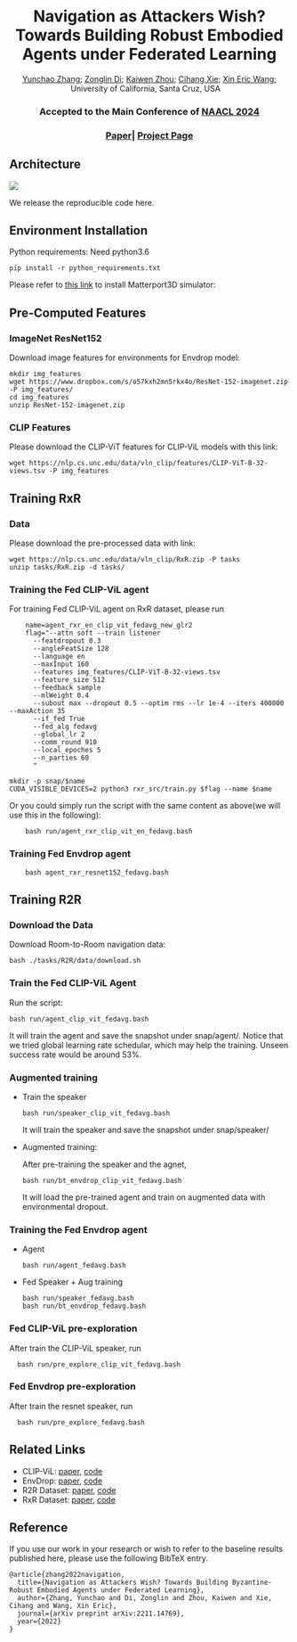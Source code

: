 <div align="center">

<h1>Navigation as Attackers Wish? Towards Building Robust Embodied Agents under Federated Learning</h1>

<div>
    <a href='https://StylesZhang.github.io/' target='_blank'>Yunchao Zhang</a>;
    <a href='https://scholar.google.com/citations?user=5lFDxsMAAAAJ&hl=en&oi=ao' target='_blank'>Zonglin Di</a>;
    <a href='https://kevinz-01.github.io/' target='_blank'>Kaiwen Zhou</a>;
    <a href='https://cihangxie.github.io/' target='_blank'>Cihang Xie</a>;
    <a href='https://eric-xw.github.io/' target='_blank'>Xin Eric Wang</a>;
</div>
<div>
    University of California, Santa Cruz, USA&emsp;
</div>

<h3><strong>Accepted to the Main Conference of <a href='https://2024.naacl.org/' target='_blank'>NAACL 2024</a></strong></h3>

<h3 align="center">
  <a href="https://arxiv.org/abs/2203.14936" target='_blank'>Paper|</a>
  <a href="https://arxiv.org/abs/2203.14936" target='_blank'>Project Page</a>
</h3>
</div>
<!--## Summary-->
<!--In this paper, we study an important and unique security problem in federated embodied AI -- whether the backdoor attack can manipulate the agent without influencing the performance and how to defend against the attack. We introduce a targeted backdoor attack NAW that successfully implants a backdoor into the agent and propose a promote-based defense framework PBA to defend against it.-->

## Architecture
![](architecture.png)

We release the reproducible code here.

## Environment Installation

Python requirements: Need python3.6
```
pip install -r python_requirements.txt
```

Please refer to [this link](https://github.com/peteanderson80/Matterport3DSimulator) to install Matterport3D simulator: 


## Pre-Computed Features
### ImageNet ResNet152

Download image features for environments for Envdrop model:
```
mkdir img_features
wget https://www.dropbox.com/s/o57kxh2mn5rkx4o/ResNet-152-imagenet.zip -P img_features/
cd img_features
unzip ResNet-152-imagenet.zip
```

### CLIP Features
Please download the CLIP-ViT features for CLIP-ViL models with this link:
```
wget https://nlp.cs.unc.edu/data/vln_clip/features/CLIP-ViT-B-32-views.tsv -P img_features
```

## Training RxR

### Data
Please download the pre-processed data with link:
```
wget https://nlp.cs.unc.edu/data/vln_clip/RxR.zip -P tasks
unzip tasks/RxR.zip -d tasks/
```

### Training the Fed CLIP-ViL agent
For training Fed CLIP-ViL agent on RxR dataset, please run

```
    name=agent_rxr_en_clip_vit_fedavg_new_glr2
    flag="--attn soft --train listener
      --featdropout 0.3
      --angleFeatSize 128
      --language en
      --maxInput 160
      --features img_features/CLIP-ViT-B-32-views.tsv
      --feature_size 512
      --feedback sample
      --mlWeight 0.4
      --subout max --dropout 0.5 --optim rms --lr 1e-4 --iters 400000 --maxAction 35
      --if_fed True
      --fed_alg fedavg
      --global_lr 2
      --comm_round 910
      --local_epoches 5
      --n_parties 60
      "

mkdir -p snap/$name
CUDA_VISIBLE_DEVICES=2 python3 rxr_src/train.py $flag --name $name
```

Or you could simply run the script with the same content as above(we will use this in the following):

```
    bash run/agent_rxr_clip_vit_en_fedavg.bash
```
    
### Training Fed Envdrop agent
```
    bash agent_rxr_resnet152_fedavg.bash
```

## Training R2R

### Download the Data
Download Room-to-Room navigation data:
```
bash ./tasks/R2R/data/download.sh
```

### Train the Fed CLIP-ViL Agent
Run the script:
```
bash run/agent_clip_vit_fedavg.bash
```
It will train the agent and save the snapshot under snap/agent/. Notice that we tried global learning rate schedular, which may help the training. Unseen success rate would be around 53%.

### Augmented training
- Train the speaker
  ```
  bash run/speaker_clip_vit_fedavg.bash
  ```
  It will train the speaker and save the snapshot under snap/speaker/

- Augmented training:

  After pre-training the speaker and the agnet,
  ```
  bash run/bt_envdrop_clip_vit_fedavg.bash
  ```
  It will load the pre-trained agent and train on augmented data with environmental dropout.
  
### Training the Fed Envdrop agent
- Agent
  ```shell
  bash run/agent_fedavg.bash
  ```
- Fed Speaker + Aug training
  ```shell
  bash run/speaker_fedavg.bash
  bash run/bt_envdrop_fedavg.bash
  ```

### Fed CLIP-ViL pre-exploration
After train the CLIP-ViL speaker, run
```shell
  bash run/pre_explore_clip_vit_fedavg.bash
```

### Fed Envdrop pre-exploration
After train the resnet speaker, run
```shell
  bash run/pre_explore_fedavg.bash
  ```

## Related Links
- CLIP-ViL: [paper](https://arxiv.org/abs/2107.06383), [code](https://github.com/clip-vil/CLIP-ViL/tree/master/CLIP-ViL-VLN)
- EnvDrop: [paper](https://arxiv.org/abs/1904.04195), [code](https://github.com/airsplay/R2R-EnvDrop)
- R2R Dataset: [paper](https://arxiv.org/pdf/1711.07280.pdf), [code](https://github.com/peteanderson80/Matterport3DSimulator)
- RxR Dataset: [paper](https://arxiv.org/abs/2010.07954), [code](https://github.com/google-research-datasets/RxR)

## Reference
If you use our work in your research or wish to refer to the baseline results published here, 
please use the following BibTeX entry. 


```shell 
@article{zhang2022navigation,
  title={Navigation as Attackers Wish? Towards Building Byzantine-Robust Embodied Agents under Federated Learning},
  author={Zhang, Yunchao and Di, Zonglin and Zhou, Kaiwen and Xie, Cihang and Wang, Xin Eric},
  journal={arXiv preprint arXiv:2211.14769},
  year={2022}
}
```
